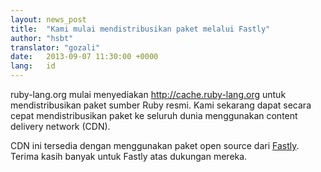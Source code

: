 ```yaml
---
layout: news_post
title:  "Kami mulai mendistribusikan paket melalui Fastly"
author: "hsbt"
translator: "gozali"
date:   2013-09-07 11:30:00 +0000
lang:   id
---
```


ruby-lang.org mulai menyediakan http://cache.ruby-lang.org untuk
mendistribusikan paket sumber Ruby resmi.
Kami sekarang dapat secara cepat mendistribusikan paket ke seluruh dunia
menggunakan content delivery network (CDN).

CDN ini tersedia dengan menggunakan paket open source dari [Fastly][1].
Terima kasih banyak untuk Fastly atas dukungan mereka.

[1]: http://www.fastly.com
